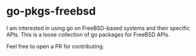 # go-pkgs-freebsd

I am interested in using go on FreeBSD-based systems and their specific APIs. This is a loose collection of go packages for FreeBSD APIs. 

Feel free to open a PR for contributing. 

